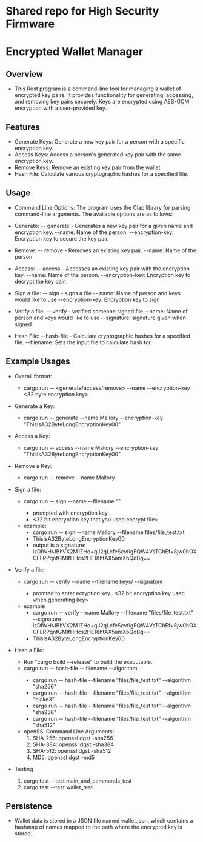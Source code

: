 # Shared repo for High Security Firmware

# Encrypted Wallet Manager

## Overview
- This Rust program is a command-line tool for managing a wallet of encrypted key pairs. It provides functionality for generating, accessing, and removing key pairs securely. Keys are encrypted using AES-GCM encryption with a user-provided key.

## Features
- Generate Keys: Generate a new key pair for a person with a specific encryption key.
- Access Keys: Access a person's generated key pair with the same encryption key.
- Remove Keys: Remove an existing key pair from the wallet.
- Hash File: Calculate various cryptographic hashes for a specified file.

## Usage
- Command Line Options: The program uses the Clap library for parsing command-line arguments. The available options are as follows:

- Generate: -- generate - Generates a new key pair for a given name and encryption key.
    --name: Name of the person.
    --encryption-key: Encryption key to secure the key pair.
- Remove: -- remove - Removes an existing key pair.
    --name: Name of the person.
- Access: -- access - Accesses an existing key pair with the encryption key.
    --name: Name of the person.
    --encryption-key: Encryption key to decrypt the key pair.
    
- Sign a file: -- sign - signs a file
    -- name: Name of person and keys would like to use
    --encryption-key: Encryption key to sign
- Verify a file: -- verify - verified someone signed file
    --name: Name of person and keys would like to use
    --signature: signature given when signed

- Hash File: --hash-file - Calculate cryptographic hashes for a specified file.
    --filename: Sets the input file to calculate hash for.

## Example Usages
- Overall format:
    - cargo run -- <generate/access/remove> --name <name> --encryption-key <32 byte encryption key>
- Generate a Key:
    - cargo run -- generate --name Mallory --encryption-key "ThisIsA32ByteLongEncryptionKey00"
- Access a Key:
    - cargo run -- access --name Mallory --encryption-key "ThisIsA32ByteLongEncryptionKey00"
- Remove a Key:
    - cargo run -- remove --name Mallory

- Sign a file:
    - cargo run -- sign --name <name> --filename "<path to existing file>"
        - prompted with encryption key...
        - <32 bit encryption key that you used encrypt file>
    - example:
        - cargo run -- sign --name Mallory --filename files/file_test.txt
        - ThisIsA32ByteLongEncryptionKey00
        - output is a signature: izDIWHrJBhVX2M1ZHo+qJ2qLcfeScvfigFQW4VsTChEf+8jw0hOXCFLRPqnfGMIfHHcs2HE18htAX5amXbQdBg==
    
- Verify a file:
    - cargo run -- verify --name <name> --filename keys/<file name> --signature <signature given from sign>
        - promted to enter ecryption key.. <32 bit encryption key used when generating key>
    - example
        - cargo run -- verify --name Mallory --filename "files/file_test.txt" --signature izDIWHrJBhVX2M1ZHo+qJ2qLcfeScvfigFQW4VsTChEf+8jw0hOXCFLRPqnfGMIfHHcs2HE18htAX5amXbQdBg==
        - ThisIsA32ByteLongEncryptionKey00

- Hash a File:
    - Run "cargo build --release" to build the executable.
    - cargo run -- hash-file -- filename <filename> --algorithm <algo name>
        - cargo run -- hash-file --filename "files/file_test.txt" --algorithm "sha256"
        - cargo run -- hash-file --filename "files/file_test.txt" --algorithm "blake3"
        - cargo run -- hash-file --filename "files/file_test.txt" --algorithm "sha256"
        - cargo run -- hash-file --filename "files/file_test.txt" --algorithm "sha512"
    - openSSl Command Line Arguments:
        1. SHA-256:  openssl dgst -sha256 <filename>
        2. SHA-384:  openssl dgst -sha384 <filename>
        3. SHA-512:  openssl dgst -sha512 <filename>
        4. MD5:      openssl dgst -md5 <filename>

- Testing 
    1. cargo test --test main_and_commands_test
    2. cargo test --test wallet_test


## Persistence
- Wallet data is stored in a JSON file named wallet.json, which contains a hashmap of names mapped to the path where the encrypted key is stored.
